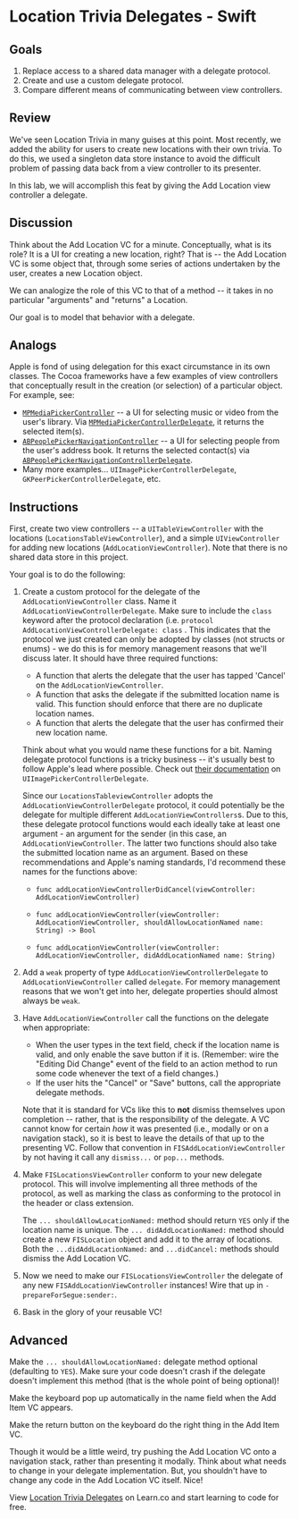 # Location Trivia Delegates - Swift

## Goals

1. Replace access to a shared data manager with a delegate protocol.
2. Create and use a custom delegate protocol.
3. Compare different means of communicating between view controllers.


## Review

We've seen Location Trivia in many guises at this point. Most recently, we added the ability for users to create new locations with their own trivia. To do this, we used a singleton data store instance to avoid the difficult problem of passing data back from a view controller to its presenter.

In this lab, we will accomplish this feat by giving the Add Location view controller a delegate.


## Discussion

Think about the Add Location VC for a minute. Conceptually, what is its role? It is a UI for creating a new location, right? That is -- the Add Location VC is some object that, through some series of actions undertaken by the user, creates a new Location object.

We can analogize the role of this VC to that of a method -- it takes in no particular "arguments" and "returns" a Location.

Our goal is to model that behavior with a delegate.


## Analogs

Apple is fond of using delegation for this exact circumstance in its own classes. The Cocoa frameworks have a few examples of view controllers that conceptually result in the creation (or selection) of a particular object. For example, see:

* [`MPMediaPickerController`](https://developer.apple.com/library/ios/documentation/MediaPlayer/Reference/MPMediaPickerController_ClassReference/) -- a UI for selecting music or video from the user's library. Via [`MPMediaPickerControllerDelegate`](https://developer.apple.com/library/ios/documentation/MediaPlayer/Reference/MPMediaPickerControllerDelegate_ProtocolReference/index.html#//apple_ref/doc/uid/TP40008216), it returns the selected item(s).
* [`ABPeoplePickerNavigationController`](https://developer.apple.com/library/ios/documentation/AddressBookUI/Reference/ABPeoplePickerNavigationController_Class/) -- a UI for selecting people from the user's address book. It returns the selected contact(s) via [`ABPeoplePickerNavigationControllerDelegate`](https://developer.apple.com/library/ios/documentation/AddressBookUI/Reference/ABPeoplePickerNavigationControllerDelegate_Protocol/index.html#//apple_ref/occ/intf/ABPeoplePickerNavigationControllerDelegate).
* Many more examples... `UIImagePickerControllerDelegate`, `GKPeerPickerControllerDelegate`, etc.

## Instructions

First, create two view controllers -- a `UITableViewController` with the locations (`LocationsTableViewController`), and a simple `UIViewController` for adding new locations (`AddLocationViewController`). Note that there is no shared data store in this project.

Your goal is to do the following:

1. Create a custom protocol for the delegate of the `AddLocationViewController` class. Name it `AddLocationViewControllerDelegate`. Make sure to include the `class` keyword after the protocol declaration (i.e. `protocol AddLocationViewControllerDelegate: class` . This indicates that the protocol we just created can only be adopted by classes (not structs or enums) - we do this is for memory management reasons that we'll discuss later. It should have three required functions:
    * A function that alerts the delegate that the user has tapped 'Cancel' on the `AddLocationViewController`.
    * A function that asks the delegate if the submitted location name is valid. This function should enforce that there are no duplicate location names.
    * A function that alerts the delegate that the user has confirmed their new location name.
    
    Think about what you would name these functions for a bit. Naming delegate protocol functions is a tricky business -- it's usually best to follow Apple's lead where possible. Check out [their documentation](https://developer.apple.com/library/ios/documentation/UIKit/Reference/UIImagePickerControllerDelegate_Protocol/#//apple_ref/occ/intfm/UIImagePickerControllerDelegate/imagePickerController:didFinishPickingMediaWithInfo:) on `UIImagePickerControllerDelegate`. 
    
	Since our `LocationsTableviewController` adopts the `AddLocationViewControllerDelegate` protocol, it could potentially be the delegate for multiple different `AddLocationViewControllers`s.  Due to this, these delegate protocol functions would each ideally take at least one argument - an argument for the sender (in this case, an `AddLocationViewController`. The latter two functions should also take the submitted location name as an argument. Based on these recommendations and Apple's naming standards, I'd recommend these names for the functions above:
    
    * `func addLocationViewControllerDidCancel(viewController: AddLocationViewController)`
    
    * `func addLocationViewController(viewController: AddLocationViewController, shouldAllowLocationNamed name: String) -> Bool`
    
    * `func addLocationViewController(viewController: AddLocationViewController, didAddLocationNamed name: String)`

2. Add a `weak` property of type `AddLocationViewControllerDelegate` to `AddLocationViewController` called `delegate`. For memory management reasons that we won't get into her, delegate properties should almost always be `weak`.

3. Have `AddLocationViewController` call the functions on the delegate when appropriate:
    * When the user types in the text field, check if the location name is valid, and only enable the save button if it is. (Remember: wire the "Editing Did Change" event of the field to an action method to run some code whenever the text of a field changes.)
    * If the user hits the "Cancel" or "Save" buttons, call the appropriate delegate methods.

    Note that it is standard for VCs like this to **not** dismiss themselves upon completion -- rather, that is the responsibility of the delegate. A VC cannot know for certain *how* it was presented (i.e., modally or on a navigation stack), so it is best to leave the details of that up to the presenting VC. Follow that convention in `FISAddLocationViewController` by not having it call any `dismiss...` or `pop...` methods.

4. Make `FISLocationsViewController` conform to your new delegate protocol. This will involve implementing all three methods of the protocol, as well as marking the class as conforming to the protocol in the header or class extension.

    The `... shouldAllowLocationNamed:` method should return `YES` only if the location name is unique. The `... didAddLocationNamed:` method should create a new `FISLocation` object and add it to the array of locations. Both the `...didAddLocationNamed:` and `...didCancel:` methods should dismiss the Add Location VC.

5. Now we need to make our `FISLocationsViewController` the delegate of any new `FISAddLocationViewController` instances! Wire that up in `-prepareForSegue:sender:`.

6. Bask in the glory of your reusable VC!


## Advanced

Make the `... shouldAllowLocationNamed:` delegate method optional (defaulting to `YES`). Make sure your code doesn't crash if the delegate doesn't implement this method (that is the whole point of being optional)!

Make the keyboard pop up automatically in the name field when the Add Item VC appears.

Make the return button on the keyboard do the right thing in the Add Item VC.

Though it would be a little weird, try pushing the Add Location VC onto a navigation stack, rather than presenting it modally. Think about what needs to change in your delegate implementation. But, you shouldn't have to change any code in the Add Location VC itself. Nice!

<p data-visibility='hidden'>View <a href='https://learn.co/lessons/ios-location-trivia-delegate' title='Location Trivia Delegates'>Location Trivia Delegates</a> on Learn.co and start learning to code for free.</p>